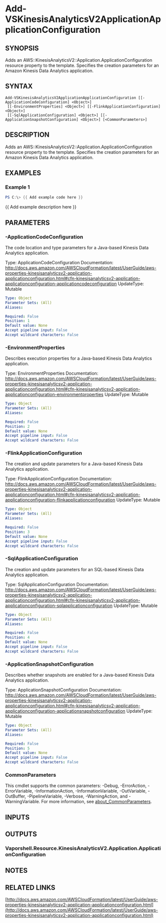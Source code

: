 # Add-VSKinesisAnalyticsV2ApplicationApplicationConfiguration

## SYNOPSIS
Adds an AWS::KinesisAnalyticsV2::Application.ApplicationConfiguration resource property to the template.
Specifies the creation parameters for an Amazon Kinesis Data Analytics application.

## SYNTAX

```
Add-VSKinesisAnalyticsV2ApplicationApplicationConfiguration [[-ApplicationCodeConfiguration] <Object>]
 [[-EnvironmentProperties] <Object>] [[-FlinkApplicationConfiguration] <Object>]
 [[-SqlApplicationConfiguration] <Object>] [[-ApplicationSnapshotConfiguration] <Object>] [<CommonParameters>]
```

## DESCRIPTION
Adds an AWS::KinesisAnalyticsV2::Application.ApplicationConfiguration resource property to the template.
Specifies the creation parameters for an Amazon Kinesis Data Analytics application.

## EXAMPLES

### Example 1
```powershell
PS C:\> {{ Add example code here }}
```

{{ Add example description here }}

## PARAMETERS

### -ApplicationCodeConfiguration
The code location and type parameters for a Java-based Kinesis Data Analytics application.

Type: ApplicationCodeConfiguration
Documentation: http://docs.aws.amazon.com/AWSCloudFormation/latest/UserGuide/aws-properties-kinesisanalyticsv2-application-applicationconfiguration.html#cfn-kinesisanalyticsv2-application-applicationconfiguration-applicationcodeconfiguration
UpdateType: Mutable

```yaml
Type: Object
Parameter Sets: (All)
Aliases:

Required: False
Position: 1
Default value: None
Accept pipeline input: False
Accept wildcard characters: False
```

### -EnvironmentProperties
Describes execution properties for a Java-based Kinesis Data Analytics application.

Type: EnvironmentProperties
Documentation: http://docs.aws.amazon.com/AWSCloudFormation/latest/UserGuide/aws-properties-kinesisanalyticsv2-application-applicationconfiguration.html#cfn-kinesisanalyticsv2-application-applicationconfiguration-environmentproperties
UpdateType: Mutable

```yaml
Type: Object
Parameter Sets: (All)
Aliases:

Required: False
Position: 2
Default value: None
Accept pipeline input: False
Accept wildcard characters: False
```

### -FlinkApplicationConfiguration
The creation and update parameters for a Java-based Kinesis Data Analytics application.

Type: FlinkApplicationConfiguration
Documentation: http://docs.aws.amazon.com/AWSCloudFormation/latest/UserGuide/aws-properties-kinesisanalyticsv2-application-applicationconfiguration.html#cfn-kinesisanalyticsv2-application-applicationconfiguration-flinkapplicationconfiguration
UpdateType: Mutable

```yaml
Type: Object
Parameter Sets: (All)
Aliases:

Required: False
Position: 3
Default value: None
Accept pipeline input: False
Accept wildcard characters: False
```

### -SqlApplicationConfiguration
The creation and update parameters for an SQL-based Kinesis Data Analytics application.

Type: SqlApplicationConfiguration
Documentation: http://docs.aws.amazon.com/AWSCloudFormation/latest/UserGuide/aws-properties-kinesisanalyticsv2-application-applicationconfiguration.html#cfn-kinesisanalyticsv2-application-applicationconfiguration-sqlapplicationconfiguration
UpdateType: Mutable

```yaml
Type: Object
Parameter Sets: (All)
Aliases:

Required: False
Position: 4
Default value: None
Accept pipeline input: False
Accept wildcard characters: False
```

### -ApplicationSnapshotConfiguration
Describes whether snapshots are enabled for a Java-based Kinesis Data Analytics application.

Type: ApplicationSnapshotConfiguration
Documentation: http://docs.aws.amazon.com/AWSCloudFormation/latest/UserGuide/aws-properties-kinesisanalyticsv2-application-applicationconfiguration.html#cfn-kinesisanalyticsv2-application-applicationconfiguration-applicationsnapshotconfiguration
UpdateType: Mutable

```yaml
Type: Object
Parameter Sets: (All)
Aliases:

Required: False
Position: 5
Default value: None
Accept pipeline input: False
Accept wildcard characters: False
```

### CommonParameters
This cmdlet supports the common parameters: -Debug, -ErrorAction, -ErrorVariable, -InformationAction, -InformationVariable, -OutVariable, -OutBuffer, -PipelineVariable, -Verbose, -WarningAction, and -WarningVariable. For more information, see [about_CommonParameters](http://go.microsoft.com/fwlink/?LinkID=113216).

## INPUTS

## OUTPUTS

### Vaporshell.Resource.KinesisAnalyticsV2.Application.ApplicationConfiguration
## NOTES

## RELATED LINKS

[http://docs.aws.amazon.com/AWSCloudFormation/latest/UserGuide/aws-properties-kinesisanalyticsv2-application-applicationconfiguration.html](http://docs.aws.amazon.com/AWSCloudFormation/latest/UserGuide/aws-properties-kinesisanalyticsv2-application-applicationconfiguration.html)

